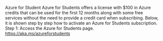Azure for Student 
Azure for Students offers a license with $100 in Azure credits that can be used for the first 12 months along with some free services without the need to provide a credit card when subscribing.
Below, it is shown step by step how to activate an Azure for Students subscription.
Step 1: Access the Azure for Students page.
https://aka.ms/azureforstudents


